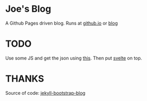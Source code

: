 Joe's Blog 
===

A Github Pages driven blog. Runs at [github.io](http://jpalala.github.io) or [blog](https://www.jpalala.io)

TODO
====
Use some JS and get the json using [this](https://www.techiediaries.com/how-to-use-jekyll-like-a-pro-output-data-as-json/). Then put [svelte](https://svelte.dev/) on top.

THANKS
=====

Source of code: [jekyll-bootstrap-blog](https://github.com/waylau/jekyll-bootstrap-blog)

